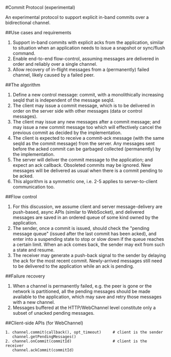 #Commit Protocol (experimental)

An experimental protocol to support explicit in-band commits over
a bidirectional channel.

##Use cases and requirements
1. Support in-band commits with explicit acks from the application, similar to
   situation when an application needs to issue a snapshot or sync/flush command.
2. Enable end-to-end flow-control, assuming messages are delivered in order
   and reliably over a single channel.
3. Allow recovery of in-flight messages from a (permanently) failed channel,
   likely caused by a failed peer.

##The algorithm
1. Define a new control message: commit, with a monolithically increasing seqId
   that is independent of the message seqId.
2. The client may issue a commit message, which is to be delivered in order
   on the server side with other messages (data or control messages).
3. The client may issue any new messages after a commit message; and may issue
   a new commit message too which will effectively cancel the previous commit
   as decided by the implementation.
4. The client is expected to receive a commit-ack message (with the same
   seqId as the commit message) from the server. Any messages sent before the
   acked commit can be garbaged collected (permanently) by the implementation.
5. The server will deliver the commit message to the application; and expect
   an ack callback. Obsoleted commits may be ignored. New messages will
   be delivered as usual when there is a commit pending to be acked.
6. This algorithm is a symmetric one, i.e. 2-5 applies to server-to-client
   communication too.

##Flow control
1. For this discussion, we assume client and server message-delivery are
   push-based, async APIs (similar to WebSocket), and delivered messages
   are saved in an ordered queue of some kind owned by the application.
2. The sender, once a commit is issued, should check the "pending message
   queue" (issued after the last commit has been acked), and enter into a
   suspending state to stop or slow down if the queue reaches a certain limit.
   When an ack comes back, the sender may exit from such a state and resume.
3. The receiver may generate a push-back signal to the sender by delaying
   the ack for the most recent commit. Newly-arrived messages still need to be
   delivered to the application while an ack is pending.

##Failure recovery
1. When a channel is permanently failed, e.g. the peer is gone or the network
   is partitioned, all the pending messages should be made available to the
   application, which may save and retry those messages with a new channel.
2. Messages buffered at the HTTP/WebChannel level constitute only a subset of
   unacked pending messages.

##Client-side APIs (for WebChannel)

```
1. channel.commit(callback(), opt_timeout)     # client is the sender
   channel.getPendingMessages()
2. channel.onCommit(commitId)                  # client is the receiver
   channel.ackCommit(commitId)
```
